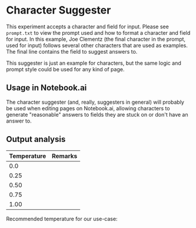 # Character Suggester

This experiment accepts a character and field for input. Please see `prompt.txt` to view the prompt used and how to format a character and field for input. In this example, Joe Clementz (the final character in the prompt, used for input) follows several other characters that are used as examples. The final line contains the field to suggest answers to.

This suggester is just an example for characters, but the same logic and prompt style could be used for any kind of page.

## Usage in Notebook.ai

The character suggester (and, really, suggesters in general) will probably be used when editing pages on Notebook.ai, allowing characters to generate "reasonable" answers to fields they are stuck on or don't have an answer to.

## Output analysis

| Temperature | Remarks |
|-------------|---------|
| 0.0         |  |
| 0.25        |  |
| 0.50        |  |
| 0.75        |  |
| 1.00        |  |

Recommended temperature for our use-case: 